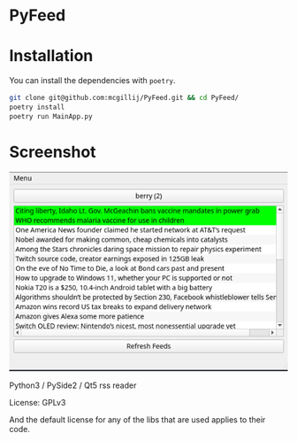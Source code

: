 PyFeed
======

Installation
============

You can install the dependencies with `poetry`.

``` bash
git clone git@github.com:mcgillij/PyFeed.git && cd PyFeed/
poetry install 
poetry run MainApp.py
```

Screenshot
==========

![pyfeed image](https://raw.githubusercontent.com/mcgillij/PyFeed/master/PyFeed.png)

Python3 / PySide2 / Qt5 rss reader

License: GPLv3

And the default license for any of the libs that are used applies to their code.
